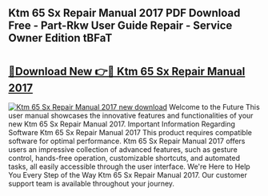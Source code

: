 ## Ktm 65 Sx Repair Manual 2017 PDF Download Free - Part-Rkw User Guide Repair - Service Owner Edition tBFaT

# <h2><a href="http://bc51792.oget.top/?id=Ktm+65+Sx+Repair+Manual+2017">🔗Download New 👉🔴 Ktm 65 Sx Repair Manual 2017</a></h2>

[![Ktm 65 Sx Repair Manual 2017 new download](https://i.imgur.com/5g1atiW.png)](http://bc51792.oget.top/?id=Ktm+65+Sx+Repair+Manual+2017)
Welcome to the Future This user manual showcases the innovative features and functionalities of your new Ktm 65 Sx Repair Manual 2017. Important Information Regarding Software Ktm 65 Sx Repair Manual 2017 This product requires compatible software for optimal performance. Ktm 65 Sx Repair Manual 2017 offers users an impressive collection of advanced features, such as gesture control, hands-free operation, customizable shortcuts, and automated tasks, all easily accessible through the user interface. We're Here to Help You Every Step of the Way Ktm 65 Sx Repair Manual 2017. Our customer support team is available throughout your journey.
